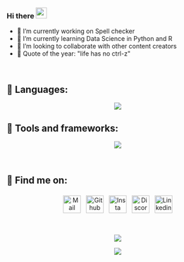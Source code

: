### Hi there <img src="https://media.giphy.com/media/hvRJCLFzcasrR4ia7z/giphy.gif" width="25px">

- 🔭 I’m currently working on Spell checker
- 🌱 I’m currently learning Data Science in Python and R
- 👯 I’m looking to collaborate with other content creators
- 📜 Quote of the year: "life has no ctrl-z"

</br>

## 💬 Languages:
<p align="center">
  <a href="https://skillicons.dev">
    <img src="https://skillicons.dev/icons?i=py,cs,js,html" />
  </a>
</p>

## 🧰 Tools and frameworks:
<p align="center">
  <a href="https://skillicons.dev">
    <img src="https://skillicons.dev/icons?i=vscode,unity,github,stackoverflow,flask,bootstrap" />
  </a>
</p>

</br>

## 📮 Find me on:
<p align="center">
  <a href="mailto:pawelhermansdorfer@gmail.com"> <img src="https://cdn.jsdelivr.net/npm/simple-icons@v3/icons/gmail.svg" alt="Mail" height="40" style="vertical-align:top; margin:4px"></a>
  <a href="https://github.com/PawelHermansdorfer"> <img src="https://cdn.jsdelivr.net/npm/simple-icons@v3/icons/github.svg" alt="Github" height="40" style="vertical-align:top; margin:4px"></a>
    <a href="https://www.instagram.com/aa_pawelek/" target="_blank" rel="noopener noreferrer"> <img src="https://cdn.jsdelivr.net/npm/simple-icons@v3/icons/instagram.svg" alt="Insta" height="40" style="vertical-align:top; margin:4px"></a> 
  <a href="https://discord.com/users/403572796531146755" target="_blank" rel="noopener noreferrer"> <img src="https://cdn.jsdelivr.net/npm/simple-icons@v3/icons/discord.svg" alt="Discord" height="40" style="vertical-align:top; margin:4px"></a>
 <a href="https://linkedin.com/in/" target="_blank" rel="noopener noreferrer"> <img src="https://cdn.jsdelivr.net/npm/simple-icons@v3/icons/linkedin.svg" alt="Linkedin" height="40" style="vertical-align:top; margin:4px"></a>
</p>

</br>

<p align='center'>
  <img src="https://github-readme-stats.vercel.app/api?username=pawelhermansdorfer&theme=dark"/>
</p>
<p align='center'>
   <img src="https://github-readme-stats.vercel.app/api/top-langs/?username=pawelhermansdorfer&theme=dark"/>
</p>
<!--
**PawelHermansdorfer/PawelHermansdorfer** is a ✨ _special_ ✨ repository because its `README.md` (this file) appears on your GitHub profile.

Here are some ideas to get you started:
- 🤔 I’m looking for help with ...
- 💬 Ask me about ...
- 📫 How to reach me: ...
- 😄 Pronouns: ...
- ⚡ Fun fact: ...



https://github-readme-stats.vercel.app/api/top-langs/?username={username}
https://github-readme-stats.vercel.app/api?username={username}

 <a href="https://charalambosioannou.github.io/" target="_blank" rel="noopener noreferrer"> <img src="https://raw.githubusercontent.com/iconic/open-iconic/master/svg/globe.svg" alt="Python" height="40" style="vertical-align:top; margin:4px"> </a>
-->
